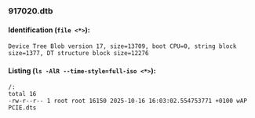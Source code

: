 ### 917020.dtb
#### Identification (`file <*>`):
```
Device Tree Blob version 17, size=13709, boot CPU=0, string block size=1377, DT structure block size=12276
```
#### Listing (`ls -AlR --time-style=full-iso <*>`):
```
/:
total 16
-rw-r--r-- 1 root root 16150 2025-10-16 16:03:02.554753771 +0100 wAP PCIE.dts
```

